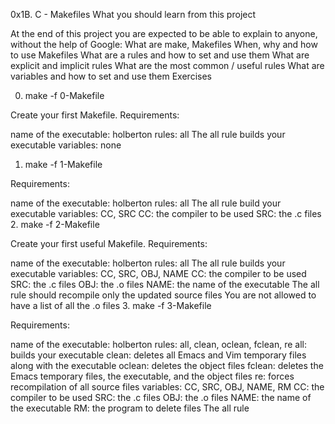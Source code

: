 0x1B. C - Makefiles
What you should learn from this project

At the end of this project you are expected to be able to explain to anyone,  without the help of Google:
What are make, Makefiles
When, why and how to use Makefiles
What are a rules and how to set and use them
What are explicit and implicit rules
What are the most common / useful rules
What are variables and how to set and use them
Exercises

0. make -f 0-Makefile

Create your first Makefile.
Requirements:

name of the executable: holberton
rules: all
The all rule builds your executable
variables: none
1. make -f 1-Makefile

Requirements:

name of the executable: holberton
rules: all
The all rule build your executable
variables: CC, SRC
CC: the compiler to be used
SRC: the .c files
2. make -f 2-Makefile

Create your first useful Makefile.
Requirements:

name of the executable: holberton
rules: all
The all rule builds your executable
variables: CC, SRC, OBJ, NAME
CC: the compiler to be used
SRC: the .c files
OBJ: the .o files
NAME: the name of the executable
The all rule should recompile only the updated source files
You are not allowed to have a list of all the .o files
3. make -f 3-Makefile

Requirements:

name of the executable: holberton
rules: all, clean, oclean, fclean, re
all: builds your executable
clean: deletes all Emacs and Vim temporary files along with the executable
oclean: deletes the object files
fclean: deletes the Emacs temporary files, the executable, and the object files
re: forces recompilation of all source files
variables: CC, SRC, OBJ, NAME, RM
CC: the compiler to be used
SRC: the .c files
OBJ: the .o files
NAME: the name of the executable
RM: the program to delete files
The all rule
